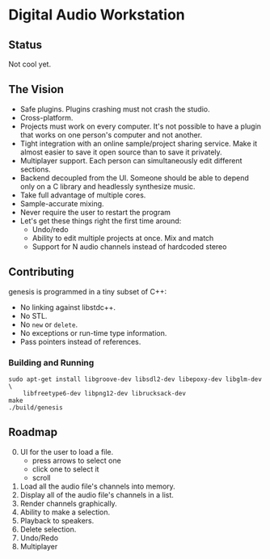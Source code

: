 # Digital Audio Workstation

## Status

Not cool yet.

## The Vision

 * Safe plugins. Plugins crashing must not crash the studio.
 * Cross-platform.
 * Projects must work on every computer. It's not possible to have a plugin
   that works on one person's computer and not another.
 * Tight integration with an online sample/project sharing service. Make it
   almost easier to save it open source than to save it privately.
 * Multiplayer support. Each person can simultaneously edit different sections.
 * Backend decoupled from the UI. Someone should be able to depend only
   on a C library and headlessly synthesize music.
 * Take full advantage of multiple cores.
 * Sample-accurate mixing.
 * Never require the user to restart the program
 * Let's get these things right the first time around:
   - Undo/redo
   - Ability to edit multiple projects at once. Mix and match
   - Support for N audio channels instead of hardcoded stereo

## Contributing

genesis is programmed in a tiny subset of C++:

 * No linking against libstdc++.
 * No STL.
 * No `new` or `delete`.
 * No exceptions or run-time type information.
 * Pass pointers instead of references.

### Building and Running

```
sudo apt-get install libgroove-dev libsdl2-dev libepoxy-dev libglm-dev \
    libfreetype6-dev libpng12-dev librucksack-dev
make
./build/genesis
```

## Roadmap

 0. UI for the user to load a file.
    - press arrows to select one
    - click one to select it
    - scroll
 0. Load all the audio file's channels into memory.
 0. Display all of the audio file's channels in a list.
 0. Render channels graphically.
 0. Ability to make a selection.
 0. Playback to speakers.
 0. Delete selection.
 0. Undo/Redo
 0. Multiplayer

